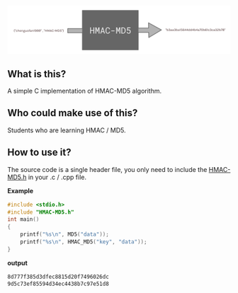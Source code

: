 ![logo](logo.png)

## What is this?

A simple C implementation of HMAC-MD5 algorithm.


## Who could make use of this?

Students who are learning HMAC / MD5. 

## How to use it?

The source code is a single header file, you only need to include the [HMAC-MD5.h](src/HMAC-MD5.h) in your .c / .cpp file.

**Example**

```c
#include <stdio.h>
#include "HMAC-MD5.h"
int main()
{
    printf("%s\n", MD5("data"));
    printf("%s\n", HMAC_MD5("key", "data"));
}
```

**output**

```
8d777f385d3dfec8815d20f7496026dc
9d5c73ef85594d34ec4438b7c97e51d8
```